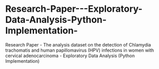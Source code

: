 # Research-Paper---Exploratory-Data-Analysis-Python-Implementation-
Research Paper - The analysis dataset on the detection of Chlamydia trachomatis and human papillomavirus (HPV) infections in women with cervical adenocarcinoma - Exploratory Data Analysis (Python Implementation)
